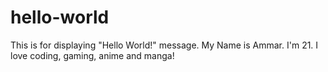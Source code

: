 # hello-world
This is for displaying "Hello World!" message.
My Name is Ammar. I'm 21. I love coding, gaming, anime and manga!
